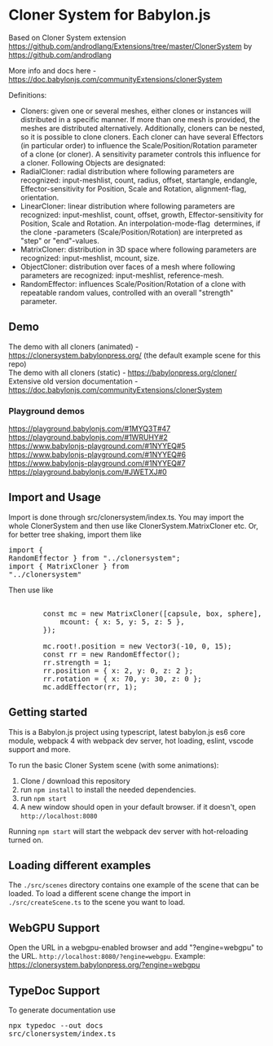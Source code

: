 # Cloner System for Babylon.js

Based on Cloner System extension https://github.com/androdlang/Extensions/tree/master/ClonerSystem by https://github.com/androdlang

More info and docs here - https://doc.babylonjs.com/communityExtensions/clonerSystem

Definitions:

<ul><li>
		Cloners: given one or several meshes, either clones or instances will distributed in a specific manner. If more than one mesh is provided, the meshes are distributed alternatively. Additionally, cloners can be nested, so it is possible to clone cloners. Each cloner can have several Effectors (in particular order) to influence the Scale/Position/Rotation parameter of a clone (or cloner). A sensitivity parameter controls this influence for a cloner. Following Objects are designated:
	</li>
	<li>
		RadialCloner: radial distribution where following parameters are recognized: input-meshlist, count, radius, offset, startangle, endangle, Effector-sensitivity for Position, Scale and Rotation, alignment-flag, orientation.
	</li>
	<li>
		LinearCloner: linear distribution where following parameters are recognized: input-meshlist, count, offset, growth, Effector-sensitivity for Position, Scale and Rotation. An interpolation-mode-flag&nbsp; determines, if the clone -parameters (Scale/Position/Rotation) are interpreted as "step" or "end"-values.
	</li>
	<li>
		MatrixCloner: distribution in 3D space where following parameters are recognized: input-meshlist, mcount, size.
	</li>
	<li>
		ObjectCloner: distribution over faces of a mesh where following parameters are recognized: input-meshlist, reference-mesh.
	</li>
	<li>
		RandomEffector: influences Scale/Position/Rotation of a clone with repeatable random values, controlled with an overall "strength" parameter.
	</li>
</ul>

## Demo

The demo with all cloners (animated) - https://clonersystem.babylonpress.org/ (the default example scene for this repo)<br>
The demo with all cloners (static) - https://babylonpress.org/cloner/<br>
Extensive old version documentation - https://doc.babylonjs.com/communityExtensions/clonerSystem

### Playground demos

https://playground.babylonjs.com/#1MYQ3T#47<br>
https://playground.babylonjs.com/#1WRUHY#2<br>
https://www.babylonjs-playground.com/#1NYYEQ#5<br>
https://www.babylonjs-playground.com/#1NYYEQ#6<br>
https://www.babylonjs-playground.com/#1NYYEQ#7<br>
https://playground.babylonjs.com/#JWETXJ#0<br>

## Import and Usage

Import is done through src/clonersystem/index.ts.
You may import the whole ClonerSystem and then use like ClonerSystem.MatrixCloner etc.
Or, for better tree shaking, import them like <br><pre>import { RandomEffector } from "../clonersystem";<br>import { MatrixCloner } from "../clonersystem"</pre>

Then use like

<pre>

        const mc = new MatrixCloner([capsule, box, sphere], scene, {
            mcount: { x: 5, y: 5, z: 5 },
        });

        mc.root!.position = new Vector3(-10, 0, 15);
		const rr = new RandomEffector();
        rr.strength = 1;
        rr.position = { x: 2, y: 0, z: 2 };
        rr.rotation = { x: 70, y: 30, z: 0 };
        mc.addEffector(rr, 1);</pre>

## Getting started

This is a Babylon.js project using typescript, latest babylon.js es6 core module, webpack 4 with webpack dev server, hot loading, eslint, vscode support and more.

To run the basic Cloner System scene (with some animations):

1. Clone / download this repository
2. run `npm install` to install the needed dependencies.
3. run `npm start`
4. A new window should open in your default browser. if it doesn't, open `http://localhost:8080`

Running `npm start` will start the webpack dev server with hot-reloading turned on.

## Loading different examples

The `./src/scenes` directory contains one example of the scene that can be loaded. To load a different scene change the import in `./src/createScene.ts` to the scene you want to load.

## WebGPU Support

Open the URL in a webgpu-enabled browser and add "?engine=webgpu" to the URL. `http://localhost:8080/?engine=webgpu`.
Example: https://clonersystem.babylonpress.org/?engine=webgpu

## TypeDoc Support

To generate documentation use <pre>npx typedoc --out docs src/clonersystem/index.ts</pre>
